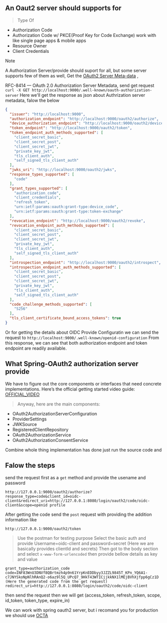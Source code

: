 ## An Oaut2 server should supports for
> Type Of
  - Authorization Code
  - Authorization Code w/ PKCE(Proof Key for Code Exchange) work with like single page apps & mobile apps
  - Resource Owner
  - Client Credentials

> [!Note]
> A Authorization Server/provide should suport for all, but some server supports few of them as well, Get the [OAuth2 Server Meta-data](https://datatracker.ietf.org/doc/html/rfc8414) ,
> 
RFC-8414 — OAuth 2.0 Authorization Server Metadata, send get request `curl -X GET http://localhost:9000/.well-known/oauth-authorization-server` 
Here we'll get the response as json about Authrization server metadata, falow the below
```json
{
  "issuer": "http://localhost:9000",
  "authorization_endpoint": "http://localhost:9000/oauth2/authorize",
  "device_authorization_endpoint": "http://localhost:9000/oauth2/device_authorization",
  "token_endpoint": "http://localhost:9000/oauth2/token",
  "token_endpoint_auth_methods_supported": [
    "client_secret_basic",
    "client_secret_post",
    "client_secret_jwt",
    "private_key_jwt",
    "tls_client_auth",
    "self_signed_tls_client_auth"
  ],
  "jwks_uri": "http://localhost:9000/oauth2/jwks",
  "response_types_supported": [
    "code"
  ],
  "grant_types_supported": [
    "authorization_code",
    "client_credentials",
    "refresh_token",
    "urn:ietf:params:oauth:grant-type:device_code",
    "urn:ietf:params:oauth:grant-type:token-exchange"
  ],
  "revocation_endpoint": "http://localhost:9000/oauth2/revoke",
  "revocation_endpoint_auth_methods_supported": [
    "client_secret_basic",
    "client_secret_post",
    "client_secret_jwt",
    "private_key_jwt",
    "tls_client_auth",
    "self_signed_tls_client_auth"
  ],
  "introspection_endpoint": "http://localhost:9000/oauth2/introspect",
  "introspection_endpoint_auth_methods_supported": [
    "client_secret_basic",
    "client_secret_post",
    "client_secret_jwt",
    "private_key_jwt",
    "tls_client_auth",
    "self_signed_tls_client_auth"
  ],
  "code_challenge_methods_supported": [
    "S256"
  ],
  "tls_client_certificate_bound_access_tokens": true
}
```
Or for getting the details about OIDC Provide Configuratin we can send the request to `http://localhost:9000/.well-known/openid-configuration`
From this response, we can see that both authorization endpoint and token endpoint are readily available.

## What Spring-OAuth2 authorization server provide 

We have to figure out the core components or interfaces that need concrete implementations. Here’s the official getting started video guide: [OFFICIAL_VIDEO](https://youtu.be/ZIjqDIdFyBw) 

> Anyway, here are the main components:
  - OAuth2AuthorizationServerConfiguration
  - ProviderSettings
  - JWKSource
  - RegisteredClientRepository
  - OAuth2AuthorizationService
  - OAuth2AuthorizationConsentService

Combine whole thing implementation has done just run the source code and
## Falow the steps

send the request first as a `get` method and provide the usename and password

```
http://127.0.0.1:9000/oauth2/authorize?response_type=code&client_id=oidc-client&redirect_uri=http://127.0.0.1:8080/login/oauth2/code/oidc-client&scope=openid profile
```
After getting the code send the `post` request with providing the addition information like 
```
http://127.0.0.1:9000/oauth2/token
```
> Use the postman for testing purpose 
> Select the basic auth and provide Username=oidc-client and password=secret (Here we are basically provides clientId and secrets)
> Then got to the body section and select `x-www-form-urlencoded` then provide bellow details as key and value
```
grant_type=authorization_code
code=INF83WnU3DNVf8QBrtmzh4p9n61YrpKnEDDbyy3JZZL9845T_KPn_YQ6A1-c7JNYSkoNpNlhRAnQ2-o6az9l5Q_UPcQ7_9HkT43WTICjjkkNX1lMEjBVhXjfpp6gCz1D (Here the generated code from the get request)
redirect_uri=http://127.0.0.1:8080/login/oauth2/code/oidc-client
```
then send the request then we will get (access_token, refresh_token, scope, id_token, token_type, expire_in)

We can work with spring oauth2 server, but i recomand you for production we should use [OCTA](https://www.oauth.com/playground/index.html)
